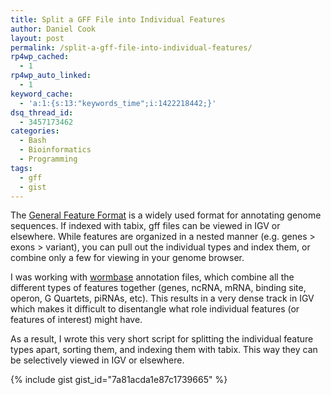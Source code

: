 ```yaml
---
title: Split a GFF File into Individual Features
author: Daniel Cook
layout: post
permalink: /split-a-gff-file-into-individual-features/
rp4wp_cached:
  - 1
rp4wp_auto_linked:
  - 1
keyword_cache:
  - 'a:1:{s:13:"keywords_time";i:1422218442;}'
dsq_thread_id:
  - 3457173462
categories:
  - Bash
  - Bioinformatics
  - Programming
tags:
  - gff
  - gist
---
```

The [General Feature Format][1] is a widely used format for annotating genome sequences. If indexed with tabix, gff files can be viewed in IGV or elsewhere. While features are organized in a nested manner (e.g. genes > exons > variant), you can pull out the individual types and index them, or combine only a few for viewing in your genome browser.

I was working with [wormbase][2] annotation files, which combine all the different types of features together (genes, ncRNA, mRNA, binding site, operon, G Quartets, piRNAs, etc). This results in a very dense track in IGV which makes it difficult to disentangle what role individual features (or features of interest) might have.

As a result, I wrote this very short script for splitting the individual feature types apart, sorting them, and indexing them with tabix. This way they can be selectively viewed in IGV or elsewhere.

{% include gist gist_id="7a81acda1e87c1739665" %}

 [1]: http://www.ensembl.org/info/website/upload/gff.html
 [2]: ftp://ftp.wormbase.org/pub/wormbase/releases/WS245/species/c_elegans/PRJNA13758/
